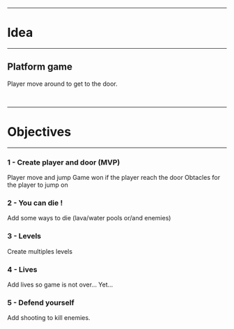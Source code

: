 ****************************************
# Idea
****************************************

## Platform game

Player move around to get to the door.

<br>

****************************************
# Objectives
****************************************

### 1 - Create player and door (MVP)

Player move and jump
Game won if the player reach the door
Obtacles for the player to jump on

### 2 - You can die !

Add some ways to die (lava/water pools or/and enemies)

### 3 - Levels

Create multiples levels

### 4 - Lives

Add lives so game is not over... Yet...

### 5 - Defend yourself

Add shooting to kill enemies.